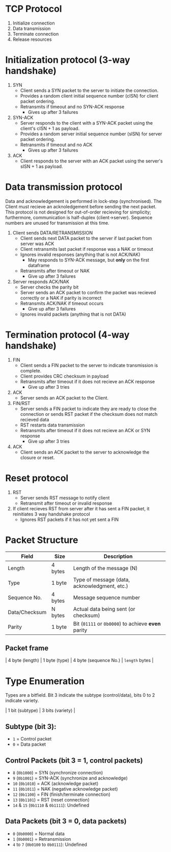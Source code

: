 # TCP Protocol
1. Initialize connection
2. Data transmission
3. Terminate connection
4. Release resources

# Initialization protocol (3-way handshake)
1. SYN
    - Client sends a SYN packet to the server to initiate the connection.
    - Provides a random client initial sequence number (cISN) for client packet ordering.
    - Retransmits if timeout and no SYN-ACK response
      - Gives up after 3 failures
2. SYN-ACK
    - Server responds to the client with a SYN-ACK packet using the client's cISN + 1 as payload.
    - Provides a random server initial sequence number (sISN) for server packet ordering.
    - Retransmits if timeout and no ACK
      - Gives up after 3 failures
3. ACK
    - Client responds to the server with an ACK packet using the server's sISN + 1 as payload.

# Data transmission protocol
Data and acknowledgement is performed in lock-step (synchronised). The Client must recieve an acknoledgement before sending the next packet. This protocol is not designed for out-of-order recieving for simplicity; furthermore, communication is half-duplex (client->server). Sequence numbers are unused for transmission at this time.

1. Client sends DATA/RETRANSMISSION
   - Client sends next DATA packet to the server if last packet from server was ACK
   - Client retransmits last packet if response was a NAK or timeout
   - Ignores invalid responses (anything that is not ACK/NAK)
     - May responds to SYN-ACK message, but **only** on the first dataframe
   - Retransmits after timeout or NAK
     - Give up after 3 failures
2. Server responds ACK/NAK
   - Server checks the parity bit
   - Server sends an ACK packet to confirm the packet was recieved correctly or a NAK if parity is incorrect
   - Retransmits ACK/NAK if timeout occurs
     - Give up after 3 failures
   - Ignores invalid packets (anything that is not DATA)

# Termination protocol (4-way handshake)
1. FIN
   - Client sends a FIN packet to the server to indicate transmission is complete.
   - Client provides CRC checksum in payload
   - Retransmits after timeout if it does not recieve an ACK response
     - Give up after 3 tries
2. ACK
   - Server sends an ACK packet to the Client.
3. FIN/RST
   - Server sends a FIN packet to indicate they are ready to close the connection or sends RST packet if the checksum does not match recieved data
   - RST restarts data transmission
   - Retransmits after timeout if it does not recieve an ACK or SYN response
     - Give up after 3 tries
4. ACK
   - Client sends an ACK packet to the server to acknowledge the closure or reset.

# Reset protocol
1. RST
   - Server sends RST message to notify client
   - Retransmit after timeout or invalid response
2. If client recieves RST from server after it has sent a FIN packet, it reinitiates 3 way handshake protocol
   - Ignores RST packets if it has not yet sent a FIN

# Packet Structure
| Field         | Size     | Description                                         |
|---------------|----------|-----------------------------------------------------|
| Length        | 4 bytes  | Length of the message (N)                           |
| Type          | 1 byte   | Type of message (data, acknowledgment, etc.)        |
| Sequence No.  | 4 bytes  | Message sequence number                             |
| Data/Checksum | N bytes  | Actual data being sent (or checksum)                |
| Parity        | 1 byte   | Bit (`01111` or `0b0000`) to achieve **even** parity|

## Packet frame
|   4 byte (length)  |   1 byte (type)   |   4 byte (sequence No.)   |   `length` bytes  |

# Type Enumeration
Types are a bitfield. Bit 3 indicate the subtype (control/data), bits 0 to 2 indicate variety.

|   1 bit (subtype)  |  3 bits (variety)  |

## Subtype (bit 3): 
  - `1` = Control packet
  - `0` = Data packet

## Control Packets (bit 3 = 1, control packets)
- `8` (`0b1000`) = SYN (synchronize connection)
- `9` (`0b1001`) = SYN-ACK (synchronize and acknowledge)
- `10` (`0b1010`) = ACK (acknowledge packet)
- `11` (`0b1011`) = NAK (negative acknowledge packet)
- `12` (`0b1100`) = FIN (finish/terminate connection)
- `13` (`0b1101`) = RST (reset connection)
- `14` & `15` (`0b1110` & `0b1111`): Undefined

## Data Packets (bit 3 = 0, data packets)
- `0` (`0b0000`) = Normal data
- `1` (`0b0001`) = Retransmission
- `4` to `7` (`0b0100` to `0b0111`): Undefined
